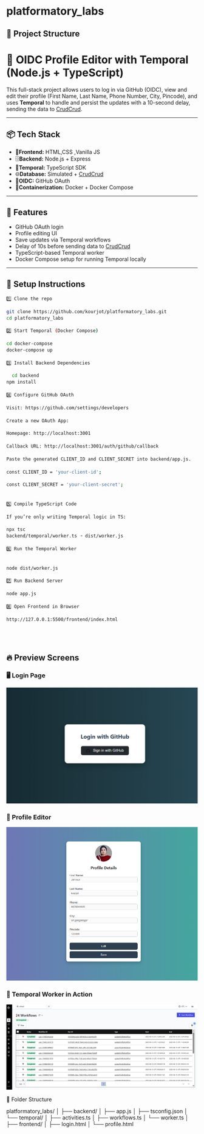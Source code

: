 # platformatory_labs

## 📂 Project Structure

# 🧠 OIDC Profile Editor with Temporal (Node.js + TypeScript)

This full-stack project allows users to log in via GitHub (OIDC), view and edit their profile (First Name, Last Name, Phone Number, City, Pincode), and uses **Temporal** to handle and persist the updates with a 10-second delay, sending the data to [CrudCrud](https://crudcrud.com).

---

## 📦 Tech Stack

- 👤**Frontend:** HTML,CSS ,Vanilla JS
- 🗄️**Backend:** Node.js + Express
- 🧠**Temporal:** TypeScript SDK
- 🌐**Database:** Simulated + [CrudCrud](https://crudcrud.com)
- 🔐**OIDC:** GitHub OAuth
- 🐳**Containerization:** Docker + Docker Compose

---

## 🚀 Features

- GitHub OAuth login
- Profile editing UI
- Save updates via Temporal workflows
- Delay of 10s before sending data to [CrudCrud](https://crudcrud.com)
- TypeScript-based Temporal worker
- Docker Compose setup for running Temporal locally

---

## 🔧 Setup Instructions

```bash
1️⃣ Clone the repo

git clone https://github.com/kourjot/platformatory_labs.git
cd platformatory_labs

2️⃣ Start Temporal (Docker Compose)

cd docker-compose
docker-compose up

3️⃣ Install Backend Dependencies
  
  cd backend
npm install

4️⃣ Configure GitHub OAuth

Visit: https://github.com/settings/developers

Create a new OAuth App:

Homepage: http://localhost:3001

Callback URL: http://localhost:3001/auth/github/callback

Paste the generated CLIENT_ID and CLIENT_SECRET into backend/app.js.

const CLIENT_ID = 'your-client-id';

const CLIENT_SECRET = 'your-client-secret';


5️⃣ Compile TypeScript Code

If you’re only writing Temporal logic in TS:

npx tsc
backend/temporal/worker.ts ➝ dist/worker.js

6️⃣ Run the Temporal Worker


node dist/worker.js

7️⃣ Run Backend Server

node app.js

8️⃣ Open Frontend in Browser

http://127.0.0.1:5500/frontend/index.html





```
## 🔥 Preview Screens

### 🖥️ Login Page

![image alt](https://github.com/kourjot/platformatory_labs/blob/main/Screenshot%202025-06-13%20214547.png?raw=true)

### 👤 Profile Editor

![Profile Page](https://raw.githubusercontent.com/kourjot/platformatory_labs/de4a6765f6f2e5acf0f4ef4a80fffda1d35da9a5/Screenshot%202025-06-13%20214601.png)

### 🧠 Temporal Worker in Action

![Temporal Worker](https://raw.githubusercontent.com/kourjot/platformatory_labs/860944063da86c8b2dda95bb2ab980c556a7ec80/Screenshot%202025-06-13%20214527.png)

📂 Folder Structure

platformatory_labs/
│
├── backend/
│   ├── app.js
│   ├── tsconfig.json
│   └── temporal/
│       ├── activities.ts
│       ├── workflows.ts
│       └── worker.ts
│
├── frontend/
│   ├── login.html
│   └── profile.html


